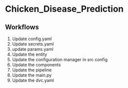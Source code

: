 # Chicken_Disease_Prediction


## Workflows

1. Update config.yaml
2. Update secrets.yaml
3. update params.yaml
4. Update the entity
5. Update the configuration manager in src config
6. Update the components
7. Update the pipeline
8. Update the main.py
9. Update the dvc.yaml